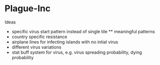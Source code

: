 # Plague-Inc

Ideas
* specific virus start pattern instead of single tile
** meaningful patterns
* country specific resistance
* airplane lines for infecting islands with no intial virus
* different virus variations
* stat buff system for virus, e.g. virus spreading probability, dying probability